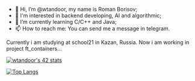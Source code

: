 - 👋 Hi, I’m @wtandoor, my name is Roman Borisov;
- 👀 I'm interested in backend developing, AI and algorithmic;
- 🌱 I’m currently learning C/C++ and Java;
- 📫 How to reach me: You can send me a message in telegram.

Currently i am studying at school21 in Kazan, Russia. 
Now i am working in project ft_containers...


[![wtandoor's 42 stats](https://badge42.vercel.app/api/v2/cl252izkc000609jslnvrdeo6/stats?cursusId=21&coalitionId=102)](https://github.com/JaeSeoKim/badge42)

[![Top Langs](https://github-readme-stats.vercel.app/api/top-langs/?username=divinepet&theme=buefy&border_radius=16)](https://github.com/anuraghazra/github-readme-stats)
